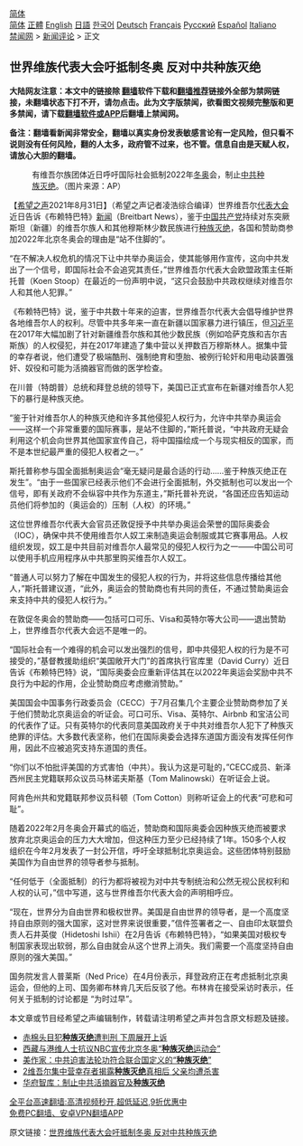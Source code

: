  <!-- 面包屑导航 --> <div class="breadcrumb"><!-- GTranslate: https://gtranslate.io/ -->  <div class="switcher notranslate">  <div class="selected">  <a href="#" onclick="return false;"> 简体</a>  </div>  <div class="option">  <a href="https://www.bannedbook.org" onclick="doGTranslate('zh-CN|zh-CN');jQuery('div.switcher div.selected a').html(jQuery(this).html());return false;" title="简体中文" class="nturl selected"> 简体</a>  <a href="https://www.bannedbook.org/zh-tw/" onclick="doGTranslate('zh-CN|zh-TW');jQuery('div.switcher div.selected a').html(jQuery(this).html());return false;" title="繁體中文" class="nturl"> 正體</a>  <a href="https://www.bannedbook.org/en/" onclick="doGTranslate('zh-CN|en');jQuery('div.switcher div.selected a').html(jQuery(this).html());return false;" title="English" class="nturl"> English</a>  <a href="https://www.bannedbook.org/ja/" onclick="doGTranslate('zh-CN|ja');jQuery('div.switcher div.selected a').html(jQuery(this).html());return false;" title="日本語" class="nturl"> 日語</a>  <a href="https://www.bannedbook.org/ko/" onclick="doGTranslate('zh-CN|ko');jQuery('div.switcher div.selected a').html(jQuery(this).html());return false;" title="한국어" class="nturl"> 한국어</a>  <a href="https://www.bannedbook.org/de/" onclick="doGTranslate('zh-CN|de');jQuery('div.switcher div.selected a').html(jQuery(this).html());return false;" title="Deutsch" class="nturl"> Deutsch</a>  <a href="https://www.bannedbook.org/fr/" onclick="doGTranslate('zh-CN|fr');jQuery('div.switcher div.selected a').html(jQuery(this).html());return false;" title="Français" class="nturl"> Français</a>  <a href="https://www.bannedbook.org/ru/" onclick="doGTranslate('zh-CN|ru');jQuery('div.switcher div.selected a').html(jQuery(this).html());return false;" title="Русский" class="nturl"> Русский</a>  <a href="https://www.bannedbook.org/es/" onclick="doGTranslate('zh-CN|es');jQuery('div.switcher div.selected a').html(jQuery(this).html());return false;" title="Español" class="nturl"> Español</a>  <a href="https://www.bannedbook.org/it/" onclick="doGTranslate('zh-CN|it');jQuery('div.switcher div.selected a').html(jQuery(this).html());return false;" title="Italiano" class="nturl"> Italiano</a>  </div>  </div>      <div class='breadcrumb-sub'><!-- Breadcrumb NavXT 6.3.0 --> <a href="https://www.bannedbook.org/" class="home">禁闻网</a> &gt; <a href="https://www.bannedbook.org/bnews/comments/" class="category">新闻评论</a> &gt; 正文</div></div><h2>世界维族代表大会吁抵制冬奥 反对中共种族灭绝</h2> <p class="notice"><b>大陆网友注意：本文中的链接除 <a href="https://github.com/bannedbook/fanqiang" >翻墙</a>软件下载和<a href="https://github.com/killgcd/justmysocks/blob/master/README.md">翻墙推荐</a>链接外全部为禁网链接，未翻墙状态下打不开，请勿点击。此为文字版禁闻，欲看图文视频完整版和更多禁闻，请下载<a href="https://github.com/bannedbook/fanqiang">翻墙软件或APP</a>后翻墙上禁闻网。</p><p>备注：翻墙看新闻非常安全，翻墙以真实身份发表敏感言论有一定风险，但只看不说则没有任何风险，翻的人太多，政府管不过来，也不管。信息自由是天赋人权，请放心大胆的翻墙。</b></p>  <div class="entry"> <figure> <p><figcaption>有维吾尔族团体近日呼吁国际社会抵制2022年<a href="https://www.bannedbook.org/bnews/tag/%E5%86%AC%E5%A5%A5/" class="st_tag internal_tag" rel="tag" title="标签 冬奥 下的日志">冬奥</a>会，制止<a href="https://www.bannedbook.org/bnews/tag/%e4%b8%ad%e5%85%b1/" class="st_tag internal_tag" rel="tag" title="标签 中共 下的日志">中共</a><a href="https://www.bannedbook.org/bnews/tag/%E7%A7%8D%E6%97%8F/" class="st_tag internal_tag" rel="tag" title="标签 种族 下的日志">种族</a><a href="https://www.bannedbook.org/bnews/tag/%E7%81%AD%E7%BB%9D/" class="st_tag internal_tag" rel="tag" title="标签 灭绝 下的日志">灭绝</a>。（图片来源：AP）</figcaption></figure> <p>【<span class='wp_keywordlink_affiliate'><a href="https://www.soundofhope.org" title="希望之声" target="_blank">希望之声</a></span>2021年8月31日】（希望之声记者凌浩综合编译）世界维吾尔<a href="https://www.bannedbook.org/bnews/tag/%E4%BB%A3%E8%A1%A8%E5%A4%A7%E4%BC%9A/" class="st_tag internal_tag" rel="tag" title="标签 代表大会 下的日志">代表大会</a>近日告诉《布赖特巴特》<span class='wp_keywordlink_affiliate'><a href="https://www.bannedbook.org/" title="新闻">新闻</a></span>（Breitbart News），鉴于<span class='wp_keywordlink_affiliate'><a href="https://www.bannedbook.org/" title="中国" target="_blank">中国</a></span><a href="https://www.bannedbook.org/bnews/tag/%e5%85%b1%e4%ba%a7%e5%85%9a/" class="st_tag internal_tag" rel="tag" title="标签 共产党 下的日志">共产党</a>持续对东突厥斯坦（新疆）的维吾尔族人和其他穆斯林少数民族进行<a href="https://www.bannedbook.org/bnews/tag/%e7%a7%8d%e6%97%8f%e7%81%ad%e7%bb%9d/" class="st_tag internal_tag" rel="tag" title="标签 种族灭绝 下的日志">种族灭绝</a>，各国和赞助商参加2022年北京冬奥会的理由是“站不住脚的”。</p> <p>“在不解决人权危机的情况下让中共举办奥运会，使其能够用作宣传，这向中共发出了一个信号，即国际社会不会追究其责任，”世界维吾尔代表大会欧盟政策主任斯托普（Koen Stoop）在最近的一份声明中说，“这只会鼓励中共政权继续对维吾尔人和其他人犯罪。”</p> <p>《布赖特巴特》说，鉴于中共数十年来的迫害，世界维吾尔代表大会倡导维护世界各地维吾尔人的权利。尽管中共多年来一直在新疆以国家暴力进行镇压，但<a href="https://www.bannedbook.org/bnews/tag/%e4%b9%a0%e8%bf%91%e5%b9%b3/" class="st_tag internal_tag" rel="tag" title="标签 习近平 下的日志">习近平</a>在2017年大幅加剧了针对新疆维吾尔族和其他少数民族（例如哈萨克族和吉尔吉斯族）的人权侵犯，并在2017年建造了集中营以关押数百万穆斯林人。据集中营的幸存者说，他们遭受了极端酷刑、强制绝育和堕胎、被例行轮奸和用电动装置强奸、奴役和可能为活摘器官而做的医学检查。</p> <p>在川普（特朗普）总统和拜登总统的领导下，美国已正式宣布在新疆对维吾尔人犯下的暴行是种族灭绝。</p> <p>“鉴于针对维吾尔人的种族灭绝和许多其他侵犯人权行为，允许中共举办奥运会——这样一个非常重要的国际赛事，是站不住脚的，”斯托普说，“中共政府无疑会利用这个机会向世界其他国家宣传自己，将中国描绘成一个与现实相反的国家，而不是本世纪最严重的侵犯人权者之一。”</p>  <p>斯托普称参与国全面抵制奥运会“毫无疑问是最合适的行动……鉴于种族灭绝正在发生”。“由于一些国家已经表示他们不会进行全面抵制，外交抵制也可以发出一个信号，即有关政府不会纵容中共作为东道主，”斯托普补充说，“各国还应告知运动员他们将参加的（奥运会的）压制（人权）的环境。”</p> <p>这位世界维吾尔代表大会官员还敦促授予中共举办奥运会荣誉的国际奥委会（IOC），确保中共不使用维吾尔人奴工来制造奥运会制服或其它赛事用品。人权组织发现，奴工是中共目前对维吾尔人最常见的侵犯人权行为之一——中国公司可以使用手机应用程序从中共那里购买维吾尔人奴工。</p> <p>“普通人可以努力了解在中国发生的侵犯人权的行为，并将这些信息传播给其他人，”斯托普建议道，“此外，奥运会的赞助商也有共同的责任，不通过赞助奥运会来支持中共的侵犯人权行为。”</p> <p>在敦促冬奥会的赞助商——包括可口可乐、Visa和英特尔等大公司——退出赞助上，世界维吾尔代表大会远不是唯一的。</p> <p>“国际社会有一个难得的机会可以发出强烈的信号，即中共侵犯人权的行为是不可接受的，”基督教援助组织“美国敞开大门”的首席执行官库里（David Curry）近日告诉《布赖特巴特》说，“国际奥委会应重新评估其在以2022年奥运会奖励中共不良行为中起的作用，企业赞助商应考虑撤消赞助。”</p>  <p>美国国会中国事务行政委员会（CECC）于7月召集几个主要企业赞助商参加了关于他们赞助北京奥运会的听证会。可口可乐、Visa、英特尔、Airbnb 和宝洁公司的代表作了证。只有英特尔的代表同意美国政府关于中共对维吾尔人犯下了种族灭绝罪的评估。大多数代表坚称，他们在国际奥委会选择东道国方面没有发挥任何作用，因此不应被追究支持东道国的责任。</p> <p>“你们以不怕批评美国的方式害怕（中共）。我认为这是可耻的，”CECC成员、新泽西州民主党籍联邦众议员马林诺夫斯基（Tom Malinowski）在听证会上说。</p> <p>阿肯色州共和党籍联邦参议员科顿（Tom Cotton）则称听证会上的代表“可悲和可耻”。</p> <p>随着2022年2月冬奥会开幕式的临近，赞助商和国际奥委会因种族灭绝而被要求放弃北京奥运会的压力大大增加，但这种压力至少已经持续了1年。150多个人权组织在今年2月发表了一封公开信，呼吁全球抵制北京奥运会。这些团体特别鼓励美国作为自由世界的领导者参与抵制。</p> <p>“任何低于（全面抵制）的行为都将被视为对中共专制统治和公然无视公民权利和人权的认可，”信中写道，这与世界维吾尔代表大会的声明相呼应。</p>  <p>“现在，世界分为自由世界和极权世界。美国是自由世界的领导者，是一个高度坚持自由原则的强大国家，这对世界来说很重要，”信件签署者之一、自由印太联盟负责人石井英俊（Hidetoshi Ishii）在2月告诉《布赖特巴特》，“如果美国对极权专制国家表现出软弱，那么自由就会从这个世界上消失。我们需要一个高度坚持自由原则的强大美国。”</p> <p>国务院发言人普莱斯（Ned Price）在4月份表示，拜登政府正在考虑抵制北京奥运会，但他的上司、国务卿布林肯几天后反驳了他。布林肯在接受采访时表示，任何关于抵制的讨论都是 “为时过早”。</p> <p>本文章或节目经希望之声编辑制作，转载请注明希望之声并包含原文标题及链接。 </p> <ul class='op-related-articles' title='相关阅读'> <li><a href='https://www.bannedbook.org/bnews/baitai/20210813/1605453.html' target='_blank'>赤棉头目犯<b>种族灭绝</b>遭判刑 下周展开上诉</a></li> <li><a href='https://www.bannedbook.org/bnews/renquan/xizang/20210811/1604322.html' target='_blank'>西藏与港维人士抗议NBC宣传北京冬奥“<b>种族灭绝</b>运动会”</a></li> <li><a href='https://www.bannedbook.org/bnews/comments/20210805/1600488.html' target='_blank'>美作家：中共迫害法轮功符合联合国定义的“<b>种族灭绝</b>”</a></li> <li><a href='https://www.bannedbook.org/bnews/ssgc/20210802/1598823.html' target='_blank'>2维吾尔集中营幸存者揭露<b>种族灭绝</b>真相后 父亲均遭杀害</a></li> <li><a href='https://www.bannedbook.org/bnews/taiwannews/20210801/1598006.html' target='_blank'>华府智库：制止中共活摘器官及<b>种族灭绝</b></a></li> </ul> <p class="texttj"> <a href="https://github.com/bannedbook/fanqiang/wiki/V2ray%E6%9C%BA%E5%9C%BA" target="_blank">全平台高速翻墙:高清视频秒开,超低延迟,9折优惠中</a><br/> <a href="https://github.com/bannedbook/fanqiang/wiki/%E7%A6%81%E9%97%BB%E7%BD%91%E5%AE%89%E5%8D%93%E7%BF%BB%E5%A2%99%E6%96%B0%E9%97%BBAPP" target="_blank">免费PC翻墙、安卓VPN翻墙APP</a></p><p>原文链接：<a class="src_link"  href="https://www.soundofhope.org/post/540629" target="_blank">世界维族代表大会吁抵制冬奥 反对中共种族灭绝</a></p> <a name='sharetosocial'></a>  <div style="margin-bottom:5px;padding-bottom:5px;clear:both"> <div id="archive-pix-1" class="banner-ads"> <!-- AuctionX Display platform tag START --> <div id="26318x728x90x621x_ADSLOT2" clicktrack="%%CLICK_URL_ESC%%"></div> <!-- AuctionX Display platform tag END --> </div> <div id="archive-pix-2" class="banner-ads"> <!-- AuctionX Display platform tag START --> <div id="26315x300x250x621x_ADSLOT2" clicktrack="%%CLICK_URL_ESC%%"></div> <!-- AuctionX Display platform tag END --> </div> </div>  <div id="archive-pix-1" class="banner-ads"> <!-- AuctionX Display platform tag START --> <div id="26318x728x90x621x_ADSLOT3" clicktrack="%%CLICK_URL_ESC%%"></div> <!-- AuctionX Display platform tag END --> </div> </div><!--END ENTRY--> 